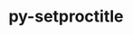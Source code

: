 ---
title: "py-setproctitle"
layout: cache
categories: [package, develop]
meta: {"versions": ["1.1.10"], "compilers": ["gcc@=11.1.0", "oneapi@=2023.1.0", "oneapi@=2023.2.0"], "oss": ["ubuntu20.04"], "platforms": ["linux"], "targets": ["ppc64le", "x86_64", "x86_64_v3"], "stacks": ["e4s", "e4s-oneapi", "e4s-power", "root"], "num_specs": 22, "num_specs_by_stack": {"root": 22, "e4s-power": 3, "e4s-oneapi": 6, "e4s": 3}}
spec_details: [{"hash": "ggjozv32wk2obudcjk7rkldgzu3gohux", "compiler": "gcc@=11.1.0", "versions": ["1.1.10"], "os": "ubuntu20.04", "platform": "linux", "target": "ppc64le", "variants": ["build_system=python_pip"], "stacks": ["root"], "size": "-", "tarball": "https://binaries.spack.io/develop/build_cache/linux-ubuntu20.04-ppc64le/gcc-11.1.0/py-setproctitle-1.1.10/linux-ubuntu20.04-ppc64le-gcc-11.1.0-py-setproctitle-1.1.10-ggjozv32wk2obudcjk7rkldgzu3gohux.spack"}, {"hash": "vi4wxkoa223sfo7w4egxe554oz53n5qr", "compiler": "gcc@=11.1.0", "versions": ["1.1.10"], "os": "ubuntu20.04", "platform": "linux", "target": "ppc64le", "variants": ["build_system=python_pip"], "stacks": ["root"], "size": "-", "tarball": "https://binaries.spack.io/develop/build_cache/linux-ubuntu20.04-ppc64le/gcc-11.1.0/py-setproctitle-1.1.10/linux-ubuntu20.04-ppc64le-gcc-11.1.0-py-setproctitle-1.1.10-vi4wxkoa223sfo7w4egxe554oz53n5qr.spack"}, {"hash": "eek2jqhdqnk3qdvn2iz4gt5y2ti26bkw", "compiler": "gcc@=11.1.0", "versions": ["1.1.10"], "os": "ubuntu20.04", "platform": "linux", "target": "ppc64le", "variants": ["build_system=python_pip"], "stacks": ["root"], "size": "-", "tarball": "https://binaries.spack.io/develop/build_cache/linux-ubuntu20.04-ppc64le/gcc-11.1.0/py-setproctitle-1.1.10/linux-ubuntu20.04-ppc64le-gcc-11.1.0-py-setproctitle-1.1.10-eek2jqhdqnk3qdvn2iz4gt5y2ti26bkw.spack"}, {"hash": "sbm2vfvvl22giencsnskguosux5kum5h", "compiler": "gcc@=11.1.0", "versions": ["1.1.10"], "os": "ubuntu20.04", "platform": "linux", "target": "ppc64le", "variants": ["build_system=python_pip"], "stacks": ["root"], "size": "-", "tarball": "https://binaries.spack.io/develop/build_cache/linux-ubuntu20.04-ppc64le/gcc-11.1.0/py-setproctitle-1.1.10/linux-ubuntu20.04-ppc64le-gcc-11.1.0-py-setproctitle-1.1.10-sbm2vfvvl22giencsnskguosux5kum5h.spack"}, {"hash": "cm5elqjiyp6jcgysv3ekm5ouqjbhs77r", "compiler": "gcc@=11.1.0", "versions": ["1.1.10"], "os": "ubuntu20.04", "platform": "linux", "target": "ppc64le", "variants": ["build_system=python_pip"], "stacks": ["e4s-power", "root"], "size": "-", "tarball": "https://binaries.spack.io/develop/build_cache/linux-ubuntu20.04-ppc64le/gcc-11.1.0/py-setproctitle-1.1.10/linux-ubuntu20.04-ppc64le-gcc-11.1.0-py-setproctitle-1.1.10-cm5elqjiyp6jcgysv3ekm5ouqjbhs77r.spack"}, {"hash": "zpkoodncceg2x4kgxkl2yegtyv5lsndd", "compiler": "gcc@=11.1.0", "versions": ["1.1.10"], "os": "ubuntu20.04", "platform": "linux", "target": "ppc64le", "variants": ["build_system=python_pip"], "stacks": ["e4s-power", "root"], "size": "-", "tarball": "https://binaries.spack.io/develop/build_cache/linux-ubuntu20.04-ppc64le/gcc-11.1.0/py-setproctitle-1.1.10/linux-ubuntu20.04-ppc64le-gcc-11.1.0-py-setproctitle-1.1.10-zpkoodncceg2x4kgxkl2yegtyv5lsndd.spack"}, {"hash": "s3rhhw75hcbhozxsv6rv5typ4ks6vehi", "compiler": "gcc@=11.1.0", "versions": ["1.1.10"], "os": "ubuntu20.04", "platform": "linux", "target": "ppc64le", "variants": ["build_system=python_pip"], "stacks": ["root"], "size": "-", "tarball": "https://binaries.spack.io/develop/build_cache/linux-ubuntu20.04-ppc64le/gcc-11.1.0/py-setproctitle-1.1.10/linux-ubuntu20.04-ppc64le-gcc-11.1.0-py-setproctitle-1.1.10-s3rhhw75hcbhozxsv6rv5typ4ks6vehi.spack"}, {"hash": "wwt4u6xo6oy2to5olwjf4y4w4nl5axu3", "compiler": "gcc@=11.1.0", "versions": ["1.1.10"], "os": "ubuntu20.04", "platform": "linux", "target": "ppc64le", "variants": ["build_system=python_pip"], "stacks": ["e4s-power", "root"], "size": "-", "tarball": "https://binaries.spack.io/develop/build_cache/linux-ubuntu20.04-ppc64le/gcc-11.1.0/py-setproctitle-1.1.10/linux-ubuntu20.04-ppc64le-gcc-11.1.0-py-setproctitle-1.1.10-wwt4u6xo6oy2to5olwjf4y4w4nl5axu3.spack"}, {"hash": "tz3owbykj56kvuh6zk563vqtw4kknmlr", "compiler": "gcc@=11.1.0", "versions": ["1.1.10"], "os": "ubuntu20.04", "platform": "linux", "target": "ppc64le", "variants": ["build_system=python_pip"], "stacks": ["root"], "size": "-", "tarball": "https://binaries.spack.io/develop/build_cache/linux-ubuntu20.04-ppc64le/gcc-11.1.0/py-setproctitle-1.1.10/linux-ubuntu20.04-ppc64le-gcc-11.1.0-py-setproctitle-1.1.10-tz3owbykj56kvuh6zk563vqtw4kknmlr.spack"}, {"hash": "475bfcyf3y6mqvwh7v7rhq46vw7gx3bf", "compiler": "oneapi@=2023.1.0", "versions": ["1.1.10"], "os": "ubuntu20.04", "platform": "linux", "target": "x86_64", "variants": ["build_system=python_pip"], "stacks": ["e4s-oneapi", "root"], "size": "-", "tarball": "https://binaries.spack.io/develop/build_cache/linux-ubuntu20.04-x86_64/oneapi-2023.1.0/py-setproctitle-1.1.10/linux-ubuntu20.04-x86_64-oneapi-2023.1.0-py-setproctitle-1.1.10-475bfcyf3y6mqvwh7v7rhq46vw7gx3bf.spack"}, {"hash": "exrzlrvttrnbnzvxwztrxl5a42patzq4", "compiler": "oneapi@=2023.1.0", "versions": ["1.1.10"], "os": "ubuntu20.04", "platform": "linux", "target": "x86_64", "variants": ["build_system=python_pip"], "stacks": ["e4s-oneapi", "root"], "size": "-", "tarball": "https://binaries.spack.io/develop/build_cache/linux-ubuntu20.04-x86_64/oneapi-2023.1.0/py-setproctitle-1.1.10/linux-ubuntu20.04-x86_64-oneapi-2023.1.0-py-setproctitle-1.1.10-exrzlrvttrnbnzvxwztrxl5a42patzq4.spack"}, {"hash": "o35kbwnr7weas4msnlhdq6dhnax2d4wy", "compiler": "oneapi@=2023.2.0", "versions": ["1.1.10"], "os": "ubuntu20.04", "platform": "linux", "target": "x86_64", "variants": ["build_system=python_pip"], "stacks": ["e4s-oneapi", "root"], "size": "-", "tarball": "https://binaries.spack.io/develop/build_cache/linux-ubuntu20.04-x86_64/oneapi-2023.2.0/py-setproctitle-1.1.10/linux-ubuntu20.04-x86_64-oneapi-2023.2.0-py-setproctitle-1.1.10-o35kbwnr7weas4msnlhdq6dhnax2d4wy.spack"}, {"hash": "ioxq2ophuz2uelfpd7hxwnbp5mxutyyj", "compiler": "oneapi@=2023.2.0", "versions": ["1.1.10"], "os": "ubuntu20.04", "platform": "linux", "target": "x86_64", "variants": ["build_system=python_pip"], "stacks": ["e4s-oneapi", "root"], "size": "-", "tarball": "https://binaries.spack.io/develop/build_cache/linux-ubuntu20.04-x86_64/oneapi-2023.2.0/py-setproctitle-1.1.10/linux-ubuntu20.04-x86_64-oneapi-2023.2.0-py-setproctitle-1.1.10-ioxq2ophuz2uelfpd7hxwnbp5mxutyyj.spack"}, {"hash": "qvta7ml3nbglywzvs4xrsak4d7mbsc7o", "compiler": "oneapi@=2023.2.0", "versions": ["1.1.10"], "os": "ubuntu20.04", "platform": "linux", "target": "x86_64", "variants": ["build_system=python_pip"], "stacks": ["e4s-oneapi", "root"], "size": "-", "tarball": "https://binaries.spack.io/develop/build_cache/linux-ubuntu20.04-x86_64/oneapi-2023.2.0/py-setproctitle-1.1.10/linux-ubuntu20.04-x86_64-oneapi-2023.2.0-py-setproctitle-1.1.10-qvta7ml3nbglywzvs4xrsak4d7mbsc7o.spack"}, {"hash": "x2atnx7g7sigzarnlldsokfdusb4nvt2", "compiler": "oneapi@=2023.2.0", "versions": ["1.1.10"], "os": "ubuntu20.04", "platform": "linux", "target": "x86_64", "variants": ["build_system=python_pip"], "stacks": ["e4s-oneapi", "root"], "size": "-", "tarball": "https://binaries.spack.io/develop/build_cache/linux-ubuntu20.04-x86_64/oneapi-2023.2.0/py-setproctitle-1.1.10/linux-ubuntu20.04-x86_64-oneapi-2023.2.0-py-setproctitle-1.1.10-x2atnx7g7sigzarnlldsokfdusb4nvt2.spack"}, {"hash": "omujvlbhruwb7uduhtaqs3t55mb5uoob", "compiler": "gcc@=11.1.0", "versions": ["1.1.10"], "os": "ubuntu20.04", "platform": "linux", "target": "x86_64_v3", "variants": ["build_system=python_pip"], "stacks": ["e4s", "root"], "size": "-", "tarball": "https://binaries.spack.io/develop/build_cache/linux-ubuntu20.04-x86_64_v3/gcc-11.1.0/py-setproctitle-1.1.10/linux-ubuntu20.04-x86_64_v3-gcc-11.1.0-py-setproctitle-1.1.10-omujvlbhruwb7uduhtaqs3t55mb5uoob.spack"}, {"hash": "4t6jbwvigvwptynl6lmt5jzst6k7jdbt", "compiler": "gcc@=11.1.0", "versions": ["1.1.10"], "os": "ubuntu20.04", "platform": "linux", "target": "x86_64_v3", "variants": ["build_system=python_pip"], "stacks": ["root"], "size": "-", "tarball": "https://binaries.spack.io/develop/build_cache/linux-ubuntu20.04-x86_64_v3/gcc-11.1.0/py-setproctitle-1.1.10/linux-ubuntu20.04-x86_64_v3-gcc-11.1.0-py-setproctitle-1.1.10-4t6jbwvigvwptynl6lmt5jzst6k7jdbt.spack"}, {"hash": "5jif2so3be4ncceqzohnpghsbjkwacbe", "compiler": "gcc@=11.1.0", "versions": ["1.1.10"], "os": "ubuntu20.04", "platform": "linux", "target": "x86_64_v3", "variants": ["build_system=python_pip"], "stacks": ["e4s", "root"], "size": "-", "tarball": "https://binaries.spack.io/develop/build_cache/linux-ubuntu20.04-x86_64_v3/gcc-11.1.0/py-setproctitle-1.1.10/linux-ubuntu20.04-x86_64_v3-gcc-11.1.0-py-setproctitle-1.1.10-5jif2so3be4ncceqzohnpghsbjkwacbe.spack"}, {"hash": "isyiczrgnmnz3fn6ctq4cbw6677gojt2", "compiler": "gcc@=11.1.0", "versions": ["1.1.10"], "os": "ubuntu20.04", "platform": "linux", "target": "x86_64_v3", "variants": ["build_system=python_pip"], "stacks": ["root"], "size": "-", "tarball": "https://binaries.spack.io/develop/build_cache/linux-ubuntu20.04-x86_64_v3/gcc-11.1.0/py-setproctitle-1.1.10/linux-ubuntu20.04-x86_64_v3-gcc-11.1.0-py-setproctitle-1.1.10-isyiczrgnmnz3fn6ctq4cbw6677gojt2.spack"}, {"hash": "ephtuqtxtlpcwyoxeceecg2qjikrcahu", "compiler": "gcc@=11.1.0", "versions": ["1.1.10"], "os": "ubuntu20.04", "platform": "linux", "target": "x86_64_v3", "variants": ["build_system=python_pip"], "stacks": ["root"], "size": "-", "tarball": "https://binaries.spack.io/develop/build_cache/linux-ubuntu20.04-x86_64_v3/gcc-11.1.0/py-setproctitle-1.1.10/linux-ubuntu20.04-x86_64_v3-gcc-11.1.0-py-setproctitle-1.1.10-ephtuqtxtlpcwyoxeceecg2qjikrcahu.spack"}, {"hash": "qltfzbqxmggnl3pcsmtc6vdpale5u3qq", "compiler": "gcc@=11.1.0", "versions": ["1.1.10"], "os": "ubuntu20.04", "platform": "linux", "target": "x86_64_v3", "variants": ["build_system=python_pip"], "stacks": ["root"], "size": "-", "tarball": "https://binaries.spack.io/develop/build_cache/linux-ubuntu20.04-x86_64_v3/gcc-11.1.0/py-setproctitle-1.1.10/linux-ubuntu20.04-x86_64_v3-gcc-11.1.0-py-setproctitle-1.1.10-qltfzbqxmggnl3pcsmtc6vdpale5u3qq.spack"}, {"hash": "myedrie6dg7ur5d6lenxmd25snpif24u", "compiler": "gcc@=11.1.0", "versions": ["1.1.10"], "os": "ubuntu20.04", "platform": "linux", "target": "x86_64_v3", "variants": ["build_system=python_pip"], "stacks": ["e4s", "root"], "size": "-", "tarball": "https://binaries.spack.io/develop/build_cache/linux-ubuntu20.04-x86_64_v3/gcc-11.1.0/py-setproctitle-1.1.10/linux-ubuntu20.04-x86_64_v3-gcc-11.1.0-py-setproctitle-1.1.10-myedrie6dg7ur5d6lenxmd25snpif24u.spack"}]
---
